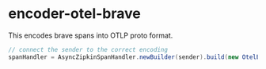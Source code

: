 # encoder-otel-brave

This encodes brave spans into OTLP proto format.

```java
// connect the sender to the correct encoding
spanHandler = AsyncZipkinSpanHandler.newBuilder(sender).build(new OtelEncoder(Tags.ERROR));
```
